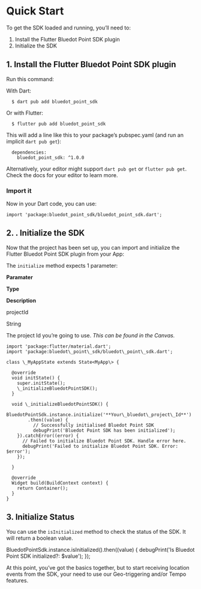Quick Start
=====================

To get the SDK loaded and running, you’ll need to:

1.  Install the Flutter Bluedot Point SDK plugin
2.  Initialize the SDK

1\. Install the Flutter Bluedot Point SDK plugin
------------------------------------------------

Run this command:

With Dart:
```
  $ dart pub add bluedot_point_sdk
```

Or with Flutter:
```
  $ flutter pub add bluedot_point_sdk
```

This will add a line like this to your package’s pubspec.yaml (and run an implicit `dart pub get`):
```
  dependencies:
    bluedot_point_sdk: ^1.0.0
```

Alternatively, your editor might support `dart pub get` or `flutter pub get`. Check the docs for your editor to learn more.

### Import it

Now in your Dart code, you can use:

  `import 'package:bluedot_point_sdk/bluedot_point_sdk.dart';`

2\. . Initialize the SDK
------------------------

Now that the project has been set up, you can import and initialize the Flutter Bluedot Point SDK plugin from your App:

The `initialize` method expects 1 parameter:

**Paramater**

**Type**

**Description**

projectId

String

The project Id you’re going to use. _This can be found in the Canvas._

```
import 'package:flutter/material.dart';
import 'package:bluedot\_point\_sdk/bluedot\_point\_sdk.dart';

class \_MyAppState extends State<MyApp\> {

  @override
  void initState() {
    super.initState();
    \_initializeBluedotPointSDK();
  }

  void \_initializeBluedotPointSDK() {
    BluedotPointSdk.instance.initialize('**Your\_bluedot\_project\_Id**')
        .then((value) {
          // Successfully initialised Bluedot Point SDK
          debugPrint('Bluedot Point SDK has been initialized');
    }).catchError((error) {
      // Failed to initialize Bluedot Point SDK. Handle error here.
      debugPrint('Failed to initialize Bluedot Point SDK. Error: $error');
    });

  }

  @override
  Widget build(BuildContext context) {
    return Container();
  }
}
```

3\. Initialize Status
---------------------

You can use the `isInitialized` method to check the status of the SDK. It will return a boolean value.

BluedotPointSdk.instance.isInitialized().then((value) {
  debugPrint('Is Bluedot Point SDK initialized?: $value');
});

At this point, you’ve got the basics together, but to start receiving location events from the SDK, your need to use our Geo-triggering and/or Tempo features.